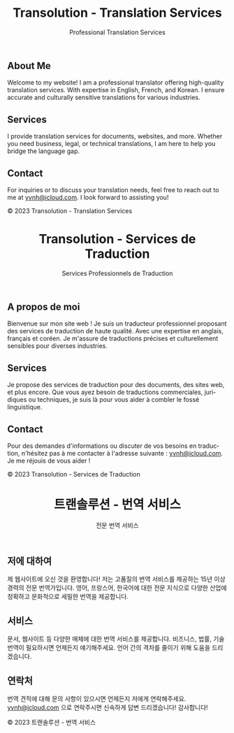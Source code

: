 <!DOCTYPE html>
<html lang="en, fr, kr">
<head>
  <meta charset="UTF-8">
  <meta name="viewport" content="width=device-width, initial-scale=1.0">
</head>
<body>
  <!-- English Version -->
  <header>
    <h1>Transolution - Translation Services</h1>
    <p>Professional Translation Services</p>
  </header>

  <section>
    <h2>About Me</h2>
    <p>
      Welcome to my website! I am a professional translator offering high-quality translation services. With expertise in English, French, and Korean. I ensure accurate and culturally sensitive translations for various industries.
    </p>
  </section>

  <section>
    <h2>Services</h2>
    <p>
      I provide translation services for documents, websites, and more. Whether you need business, legal, or technical translations, I am here to help you bridge the language gap.
    </p>
  </section>

  <section>
    <h2>Contact</h2>
    <p>
      For inquiries or to discuss your translation needs, feel free to reach out to me at <a href="mailto:yvnh@icloud.com">yvnh@icloud.com</a>. I look forward to assisting you!
    </p>
  </section>

  <footer>
    <p>&copy; 2023 Transolution - Translation Services</p>
  </footer>



  <!-- French Version -->
  <header>
    <h1 lang="fr">Transolution - Services de Traduction</h1>
    <p lang="fr">Services Professionnels de Traduction</p>
  </header>

  <section lang="fr">
    <h2>A propos de moi</h2>
    <p>
      Bienvenue sur mon site web ! Je suis un traducteur professionnel proposant des services de traduction de haute qualité. Avec une expertise en anglais, français et coréen. Je m'assure de traductions précises et culturellement sensibles pour diverses industries.
    </p>
  </section>

  <section lang="fr">
    <h2>Services</h2>
    <p>
      Je propose des services de traduction pour des documents, des sites web, et plus encore. Que vous ayez besoin de traductions commerciales, juridiques ou techniques, je suis là pour vous aider à combler le fossé linguistique.
    </p>
  </section>

  <section lang="fr">
    <h2>Contact</h2>
    <p>
      Pour des demandes d'informations ou discuter de vos besoins en traduction, n'hésitez pas à me contacter à l'adresse suivante : <a href="mailto:yvnh@icloud.com">yvnh@icloud.com</a>. Je me réjouis de vous aider !
    </p>
  </section>

  <footer lang="fr">
    <p>&copy; 2023 Transolution - Services de Traduction</p>
  </footer>



  <!-- Korean Version -->
  <header>
    <h1 lang="ko">트랜솔루션 - 번역 서비스</h1>
    <p lang="ko">전문 번역 서비스</p>
  </header>

  <section lang="ko">
    <h2>저에 대하여</h2>
    <p>
      제 웹사이트에 오신 것을 환영합니다! 저는 고품질의 번역 서비스를 제공하는 15년 이상 경력의 전문 번역가입니다. 영어, 프랑스어, 한국어에 대한 전문 지식으로 다양한 산업에 정확하고 문화적으로 세밀한 번역을 제공합니다.
    </p>
  </section>

  <section lang="ko">
    <h2>서비스</h2>
    <p>
      문서, 웹사이트 등 다양한 매체에 대한 번역 서비스를 제공합니다. 비즈니스, 법률, 기술 번역이 필요하시면 언제든지 얘기해주세요. 언어 간의 격차를 줄이기 위해 도움을 드리겠습니다.
    </p>
  </section>

  <section lang="ko">
    <h2>연락처</h2>
    <p>
      번역 견적에 대해 문의 사항이 있으시면 언제든지 저에게 연락해주세요. <a href="mailto:yvnh@icloud.com">yvnh@icloud.com</a> 으로 연락주시면 신속하게 답변 드리겠습니다! 감사합니다!
    </p>
  </section>

  <footer lang="ko">
    <p>&copy; 2023 트랜솔루션 - 번역 서비스</p>
  </footer>
</body>
</html>

